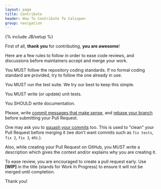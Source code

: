 ```yaml
---
layout: page
title: Contribute
header: How To Contribute To Caliopen
group: navigation
---
```

{% include JB/setup %}

First of all, **thank you** for contributing, **you are awesome**!

Here are a few rules to follow in order to ease code reviews, and discussions
before maintainers accept and merge your work.

You MUST follow the repository coding standards. If no formal coding standard
are provided, try to follow the one already in use.

You MUST run the test suite. We try our best to keep this simple.

You MUST write (or update) unit tests.

You SHOULD write documentation.

Please, write [commit messages that make
sense](http://tbaggery.com/2008/04/19/a-note-about-git-commit-messages.html),
and [rebase your branch](http://git-scm.com/book/en/Git-Branching-Rebasing)
before submitting your Pull Request.

One may ask you to [squash your
commits](http://gitready.com/advanced/2009/02/10/squashing-commits-with-rebase.html)
too. This is used to "clean" your Pull Request before merging it (we don't want
commits such as `fix tests`, `fix 2`, `fix 3`, etc.).

Also, while creating your Pull Request on GitHub, you MUST write a description
which gives the context and/or explains why you are creating it.

To ease review, you are encouraged to create a pull request early. Use
**[WIP]** in the title (stands for Work In Progress) to ensure it will not be
merged until completion.

Thank you!

